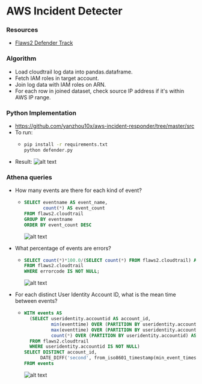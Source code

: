 # AWS Incident Detecter

### Resources
- [Flaws2 Defender Track](http://flaws2.cloud/defender.htm)

### Algorithm
- Load cloudtrail log data into pandas.dataframe.
- Fetch IAM roles in target account.
- Join log data with IAM roles on ARN.
- For each row in joined dataset, check source IP address if it's within AWS IP range. 

### Python Implementation
- https://github.com/yanzhou10x/aws-incident-responder/tree/master/src
- To run:
  - ```bash
    pip install -r requirements.txt
    python defender.py
    ```
- Result:
  ![alt text](https://user-images.githubusercontent.com/63720821/79394151-d1a55b00-7f44-11ea-8d8a-2cbdff6f7d52.png)

### Athena queries
- How many events are there for each kind of event?
  - ```sql
    SELECT eventname AS event_name,
           count(*) AS event_count
    FROM flaws2.cloudtrail
    GROUP BY eventname
    ORDER BY event_count DESC
    ```
    ![alt text](https://user-images.githubusercontent.com/38987117/78983251-d8217600-7af1-11ea-9a99-0e7fc6688167.png)
- What percentage of events are errors?
  - ```sql
    SELECT count(*)*100.0/(SELECT count(*) FROM flaws2.cloudtrail) AS event_error_percentage
    FROM flaws2.cloudtrail
    WHERE errorcode IS NOT NULL;
    ```
    ![alt text](https://user-images.githubusercontent.com/38987117/78983728-c2608080-7af2-11ea-9d1b-5f3a745c0b20.png)

- For each distinct User Identity Account ID, what is the mean time between events?
  - ```sql
    WITH events AS 
      (SELECT useridentity.accountid AS account_id,
              min(eventtime) OVER (PARTITION BY useridentity.accountid) AS min_event_timestamp, 
              max(eventtime) OVER (PARTITION BY useridentity.accountid) AS max_event_timestamp, 
              count(*) OVER (PARTITION BY useridentity.accountid) AS event_count
      FROM flaws2.cloudtrail
      WHERE useridentity.accountid IS NOT NULL)
    SELECT DISTINCT account_id,
          DATE_DIFF('second', from_iso8601_timestamp(min_event_timestamp), from_iso8601_timestamp(max_event_timestamp))*1.0/(event_count-1) AS mean_interval_in_second
    FROM events
    ```
    ![alt text](https://user-images.githubusercontent.com/38987117/78983889-15d2ce80-7af3-11ea-8248-ac69d8259afc.png)
